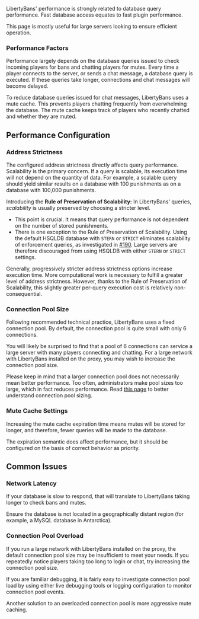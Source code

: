 
LibertyBans' performance is strongly related to database query performance. Fast database access equates to fast plugin performance.

This page is mostly useful for large servers looking to ensure efficient operation.

### Performance Factors

Performance largely depends on the database queries issued to check incoming players for bans and chatting players for mutes. Every time a player connects to the server, or sends a chat message, a database query is executed. If these queries take longer, connections and chat messages will become delayed.

To reduce database queries issued for chat messages, LibertyBans uses a mute cache. This prevents players chatting frequently from overwhelming the database. The mute cache keeps track of players who recently chatted and whether they are muted.

## Performance Configuration

### Address Strictness

The configured address strictness directly affects query performance. Scalability is the primary concern. If a query is scalable, its execution time will not depend on the quantity of data. For example, a scalable query should yield similar results on a database with 100 punishments as on a database with 100,000 punishments.

Introducing the **Rule of Preservation of Scalability:** In LibertyBans' queries, *scalability* is usually preserved by choosing a stricter level.
  * This point is crucial. It means that query performance is not dependent on the number of stored punishments.
  * There is one exception to the Rule of Preservation of Scalability. Using the default HSQLDB database with `STERN` or `STRICT` eliminates scalability of enforcement queries, as investigated in [#190](https://github.com/A248/LibertyBans/issues/190). Large servers are therefore discouraged from using HSQLDB with either `STERN` or `STRICT` settings.

Generally, progressively stricter address strictness options increase execution time. More computational work is necessary to fulfill a greater level of address strictness. However, thanks to the Rule of Preservation of Scalability, this slightly greater per-query execution cost is relatively non-consequential.

### Connection Pool Size

Following recommended technical practice, LibertyBans uses a fixed connection pool. By default, the connection pool is quite small with only 6 connections.

You will likely be surprised to find that a pool of 6 connections can service a large server with many players connecting and chatting. For a large network with LibertyBans installed on the proxy, you may wish to increase the connection pool size.

Please keep in mind that a larger connection pool does not necessarily mean better performance. Too often, administrators make pool sizes too large, which in fact reduces performance. Read [this page](https://github.com/brettwooldridge/HikariCP/wiki/About-Pool-Sizing) to better understand connection pool sizing.

### Mute Cache Settings

Increasing the mute cache expiration time means mutes will be stored for longer, and therefore, fewer queries will be made to the database.

The expiration semantic does affect performance, but it should be configured on the basis of correct behavior as priority.

## Common Issues

### Network Latency

If your database is slow to respond, that will translate to LibertyBans taking longer to check bans and mutes.

Ensure the database is not located in a geographically distant region (for example, a MySQL database in Antarctica).

### Connection Pool Overload

If you run a large network with LibertyBans installed on the proxy, the default connection pool size may be insufficient to meet your needs. If you repeatedly notice players taking too long to login or chat, try increasing the connection pool size.

If you are familiar debugging, it is fairly easy to investigate connection pool load by using either live debugging tools or logging configuration to monitor connection pool events.

Another solution to an overloaded connection pool is more aggressive mute caching.
